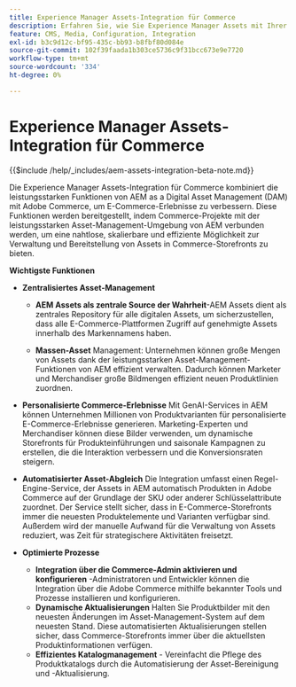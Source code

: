 ```yaml
---
title: Experience Manager Assets-Integration für Commerce
description: Erfahren Sie, wie Sie Experience Manager Assets mit Ihrer  [!DNL Commerce]  integrieren können, um auf unzählige Medien-Assets zur Verwendung in Ihrem Store zuzugreifen.
feature: CMS, Media, Configuration, Integration
exl-id: b3c9d12c-bf95-435c-bb93-b8fbf80d084e
source-git-commit: 102f39faada1b303ce5736c9f31bcc673e9e7720
workflow-type: tm+mt
source-wordcount: '334'
ht-degree: 0%

---
```


# Experience Manager Assets-Integration für Commerce

{{$include /help/_includes/aem-assets-integration-beta-note.md}}

Die Experience Manager Assets-Integration für Commerce kombiniert die leistungsstarken Funktionen von AEM as a Digital Asset Management (DAM) mit Adobe Commerce, um E-Commerce-Erlebnisse zu verbessern. Diese Funktionen werden bereitgestellt, indem Commerce-Projekte mit der leistungsstarken Asset-Management-Umgebung von AEM verbunden werden, um eine nahtlose, skalierbare und effiziente Möglichkeit zur Verwaltung und Bereitstellung von Assets in Commerce-Storefronts zu bieten.

**Wichtigste Funktionen**

- **Zentralisiertes Asset-Management**

   - **AEM Assets als zentrale Source der Wahrheit**-AEM Assets dient als zentrales Repository für alle digitalen Assets, um sicherzustellen, dass alle E-Commerce-Plattformen Zugriff auf genehmigte Assets innerhalb des Markennamens haben.

   - **Massen-Asset** Management: Unternehmen können große Mengen von Assets dank der leistungsstarken Asset-Management-Funktionen von AEM effizient verwalten. Dadurch können Marketer und Merchandiser große Bildmengen effizient neuen Produktlinien zuordnen.

- **Personalisierte Commerce-Erlebnisse** Mit GenAI-Services in AEM können Unternehmen Millionen von Produktvarianten für personalisierte E-Commerce-Erlebnisse generieren. Marketing-Experten und Merchandiser können diese Bilder verwenden, um dynamische Storefronts für Produkteinführungen und saisonale Kampagnen zu erstellen, die die Interaktion verbessern und die Konversionsraten steigern.

- **Automatisierter Asset-Abgleich** Die Integration umfasst einen Regel-Engine-Service, der Assets in AEM automatisch Produkten in Adobe Commerce auf der Grundlage der SKU oder anderer Schlüsselattribute zuordnet. Der Service stellt sicher, dass in E-Commerce-Storefronts immer die neuesten Produktelemente und Varianten verfügbar sind. Außerdem wird der manuelle Aufwand für die Verwaltung von Assets reduziert, was Zeit für strategischere Aktivitäten freisetzt.

- **Optimierte Prozesse**

   - **Integration über die Commerce-Admin aktivieren und konfigurieren** -Administratoren und Entwickler können die Integration über die Adobe Commerce mithilfe bekannter Tools und Prozesse installieren und konfigurieren.
   - **Dynamische Aktualisierungen** Halten Sie Produktbilder mit den neuesten Änderungen im Asset-Management-System auf dem neuesten Stand. Diese automatisierten Aktualisierungen stellen sicher, dass Commerce-Storefronts immer über die aktuellsten Produktinformationen verfügen.
   - **Effizientes Katalogmanagement** - Vereinfacht die Pflege des Produktkatalogs durch die Automatisierung der Asset-Bereinigung und -Aktualisierung.
